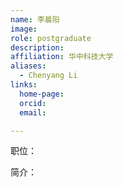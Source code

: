 ```yaml
---
name: 李晨阳
image: 
role: postgraduate
description: 
affiliation: 华中科技大学
aliases:
  - Chenyang Li
links:
  home-page: 
  orcid: 
  email: 

---
```


职位：

简介：

